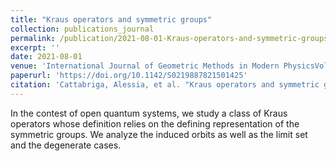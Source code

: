 ```yaml
---
title: "Kraus operators and symmetric groups"
collection: publications_journal
permalink: /publication/2021-08-01-Kraus-operators-and-symmetric-groups
excerpt: ''
date: 2021-08-01
venue: 'International Journal of Geometric Methods in Modern PhysicsVol. 18, No. 09, 2150142'
paperurl: 'https://doi.org/10.1142/S0219887821501425'
citation: 'Cattabriga, Alessia, et al. "Kraus operators and symmetric groups." International Journal of Geometric Methods in Modern Physics 18.09 (2021): 2150142.'
---
```


In the contest of open quantum systems, we study a class of Kraus operators whose definition relies on the defining representation of the symmetric groups. We analyze the induced orbits as well as the limit set and the degenerate cases.
